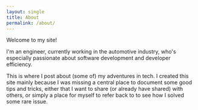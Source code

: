 ```yaml
---
layout: single
title: About
permalink: /about/
---
```


Welcome to my site!

I'm an engineer, currently working in the automotive industry, who's especially
passionate about software development and developer efficiency.

This is where I post about (some of) my adventures in tech. I created this site
mainly because I was missing a central place to document some good tips and
tricks, either that I want to share (or already have shared) with others, or
simply a place for myself to refer back to to see how I solved some rare issue.
